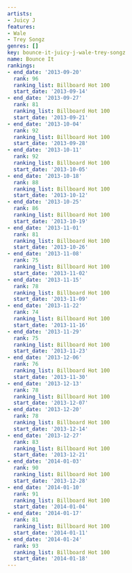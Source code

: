 ```yaml
---
artists:
- Juicy J
features:
- Wale
- Trey Songz
genres: []
key: bounce-it-juicy-j-wale-trey-songz
name: Bounce It
rankings:
- end_date: '2013-09-20'
  rank: 96
  ranking_list: Billboard Hot 100
  start_date: '2013-09-14'
- end_date: '2013-09-27'
  rank: 81
  ranking_list: Billboard Hot 100
  start_date: '2013-09-21'
- end_date: '2013-10-04'
  rank: 92
  ranking_list: Billboard Hot 100
  start_date: '2013-09-28'
- end_date: '2013-10-11'
  rank: 92
  ranking_list: Billboard Hot 100
  start_date: '2013-10-05'
- end_date: '2013-10-18'
  rank: 88
  ranking_list: Billboard Hot 100
  start_date: '2013-10-12'
- end_date: '2013-10-25'
  rank: 86
  ranking_list: Billboard Hot 100
  start_date: '2013-10-19'
- end_date: '2013-11-01'
  rank: 81
  ranking_list: Billboard Hot 100
  start_date: '2013-10-26'
- end_date: '2013-11-08'
  rank: 75
  ranking_list: Billboard Hot 100
  start_date: '2013-11-02'
- end_date: '2013-11-15'
  rank: 78
  ranking_list: Billboard Hot 100
  start_date: '2013-11-09'
- end_date: '2013-11-22'
  rank: 74
  ranking_list: Billboard Hot 100
  start_date: '2013-11-16'
- end_date: '2013-11-29'
  rank: 75
  ranking_list: Billboard Hot 100
  start_date: '2013-11-23'
- end_date: '2013-12-06'
  rank: 76
  ranking_list: Billboard Hot 100
  start_date: '2013-11-30'
- end_date: '2013-12-13'
  rank: 78
  ranking_list: Billboard Hot 100
  start_date: '2013-12-07'
- end_date: '2013-12-20'
  rank: 78
  ranking_list: Billboard Hot 100
  start_date: '2013-12-14'
- end_date: '2013-12-27'
  rank: 83
  ranking_list: Billboard Hot 100
  start_date: '2013-12-21'
- end_date: '2014-01-03'
  rank: 90
  ranking_list: Billboard Hot 100
  start_date: '2013-12-28'
- end_date: '2014-01-10'
  rank: 91
  ranking_list: Billboard Hot 100
  start_date: '2014-01-04'
- end_date: '2014-01-17'
  rank: 81
  ranking_list: Billboard Hot 100
  start_date: '2014-01-11'
- end_date: '2014-01-24'
  rank: 93
  ranking_list: Billboard Hot 100
  start_date: '2014-01-18'
---
```


